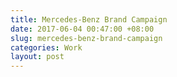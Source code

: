 ```yaml
---
title: Mercedes-Benz Brand Campaign
date: 2017-06-04 00:47:00 +08:00
slug: mercedes-benz-brand-campaign
categories: Work
layout: post
---
```


<div class="whitespace"></div>